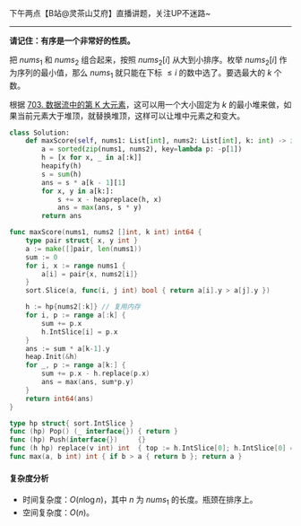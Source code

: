下午两点【B站@灵茶山艾府】直播讲题，关注UP不迷路~

---

**请记住：有序是一个非常好的性质。**

把 $\textit{nums}_1$ 和 $\textit{nums}_2$ 组合起来，按照 $\textit{nums}_2[i]$ 从大到小排序。枚举 $\textit{nums}_2[i]$ 作为序列的最小值，那么 $\textit{nums}_1$ 就只能在下标 $\le i$ 的数中选了。要选最大的 $k$ 个数。

根据 [703. 数据流中的第 K 大元素](https://leetcode.cn/problems/kth-largest-element-in-a-stream/)，这可以用一个大小固定为 $k$ 的最小堆来做，如果当前元素大于堆顶，就替换堆顶，这样可以让堆中元素之和变大。

```py [sol1-Python3]
class Solution:
    def maxScore(self, nums1: List[int], nums2: List[int], k: int) -> int:
        a = sorted(zip(nums1, nums2), key=lambda p: -p[1])
        h = [x for x, _ in a[:k]]
        heapify(h)
        s = sum(h)
        ans = s * a[k - 1][1]
        for x, y in a[k:]:
            s += x - heapreplace(h, x)
            ans = max(ans, s * y)
        return ans
```

```go [sol1-Go]
func maxScore(nums1, nums2 []int, k int) int64 {
	type pair struct{ x, y int }
	a := make([]pair, len(nums1))
	sum := 0
	for i, x := range nums1 {
		a[i] = pair{x, nums2[i]}
	}
	sort.Slice(a, func(i, j int) bool { return a[i].y > a[j].y })

	h := hp{nums2[:k]} // 复用内存
	for i, p := range a[:k] {
		sum += p.x
		h.IntSlice[i] = p.x
	}
	ans := sum * a[k-1].y
	heap.Init(&h)
	for _, p := range a[k:] {
		sum += p.x - h.replace(p.x)
		ans = max(ans, sum*p.y)
	}
	return int64(ans)
}

type hp struct{ sort.IntSlice }
func (hp) Pop() (_ interface{}) { return }
func (hp) Push(interface{})     {}
func (h hp) replace(v int) int  { top := h.IntSlice[0]; h.IntSlice[0] = v; heap.Fix(&h, 0); return top }
func max(a, b int) int { if b > a { return b }; return a }
```

#### 复杂度分析

- 时间复杂度：$O(n\log n)$，其中 $n$ 为 $\textit{nums}_1$ 的长度。瓶颈在排序上。
- 空间复杂度：$O(n)$。
